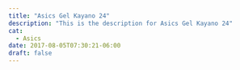 ```yaml
---
title: "Asics Gel Kayano 24"
description: "This is the description for Asics Gel Kayano 24"
cat:
  - Asics
date: 2017-08-05T07:30:21-06:00
draft: false
---
```

